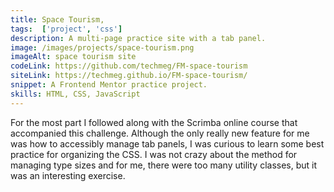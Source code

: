 ```yaml
---
title: Space Tourism,
tags:  ['project', 'css']
description: A multi-page practice site with a tab panel.
image: /images/projects/space-tourism.png
imageAlt: space tourism site
codeLink: https://github.com/techmeg/FM-space-tourism
siteLink: https://techmeg.github.io/FM-space-tourism/
snippet: A Frontend Mentor practice project.
skills: HTML, CSS, JavaScript
---
```

For the most part I followed along with the Scrimba online course that accompanied this challenge. Although the only really new feature for me was how to accessibly manage tab panels, I was curious to learn some best practice for organizing the CSS. I was not crazy about the method for managing type sizes and for me, there were too many utility classes, but it was an interesting exercise.
